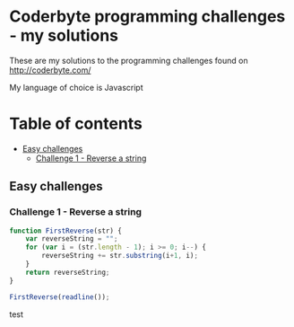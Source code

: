 # Coderbyte programming challenges - my solutions

These are my solutions to the programming challenges found on http://coderbyte.com/

My language of choice is Javascript

Table of contents
=========
* [Easy challenges](#easy-challenges)
    * [Challenge 1 - Reverse a string](#user-content-challenge-1---reverse-a-string)

## Easy challenges

### Challenge 1 - Reverse a string

```javascript
function FirstReverse(str) {
    var reverseString = "";
    for (var i = (str.length - 1); i >= 0; i--) {
        reverseString += str.substring(i+1, i);
    }
    return reverseString;
}

FirstReverse(readline());
```


































































test
